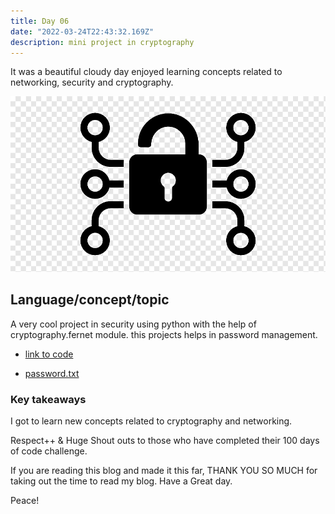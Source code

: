 ```yaml
---
title: Day 06
date: "2022-03-24T22:43:32.169Z"
description: mini project in cryptography
---
```


It was a beautiful cloudy day enjoyed learning concepts related to networking, security and cryptography.

![coding](./cryptography.png)

## Language/concept/topic

A very cool project in security using python with the help of cryptography.fernet module. this projects helps in password management.

- [link to code](https://github.com/jay-2000/lip.py/blob/main/password_manager.py)

- [password.txt](https://github.com/jay-2000/lip.py/blob/main/password.txt)

### Key takeaways

I got to learn new concepts related to cryptography and networking.




Respect++ & Huge Shout outs to those who have completed their 100 days of code challenge.

If you are reading this blog and made it this far, THANK YOU SO MUCH for taking out the time to read my blog. Have a Great day.

Peace!